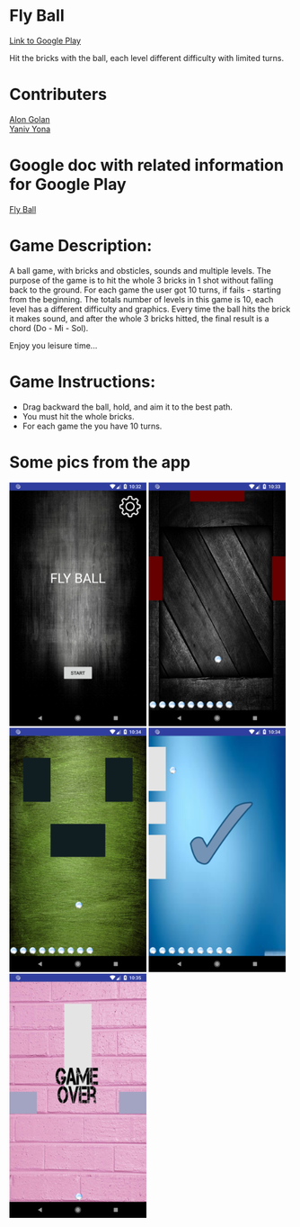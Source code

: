 # Fly Ball

[Link to Google Play](https://play.google.com/store/apps/details?id=com.shenkar.gameproject)

Hit the bricks with the ball, each level different difficulty with limited turns.

# Contributers
[Alon Golan](https://github.com/alongolan1991)<br>
[Yaniv Yona](https://github.com/YanivYona)<br>

# Google doc with related information for Google Play
[Fly Ball](https://docs.google.com/document/d/1j92rqVwmc-UPeWBIuCqtYCh4k4i7IXSzKBNNK5vN5BU/edit?usp=sharing)

# Game Description:
A ball game, with bricks and obsticles, sounds and multiple levels.
The purpose of the game is to hit the whole 3 bricks in 1 shot without falling back to the ground.
For each game the user got 10 turns, if fails - starting from the beginning.
The totals number of levels in this game is 10, each level has a different difficulty and graphics.
Every time the ball hits the brick it makes sound, and after the whole 3 bricks hitted, the final result
is a chord (Do - Mi - Sol).

Enjoy you leisure time...


# Game Instructions:
- Drag backward the ball, hold, and aim it to the best path.
- You must hit the whole bricks.
- For each game the you have 10 turns.

# Some pics from the app
<img src="https://github.com/alongolan1991/Fly-Ball/blob/master/GooglePlay/images/1.png" width="244">
<img src="https://github.com/alongolan1991/Fly-Ball/blob/master/GooglePlay/images/2.png" width="244">
<img src="https://github.com/alongolan1991/Fly-Ball/blob/master/GooglePlay/images/3.png" width="244">
<img src="https://github.com/alongolan1991/Fly-Ball/blob/master/GooglePlay/images/4.png" width="244">
<img src="https://github.com/alongolan1991/Fly-Ball/blob/master/GooglePlay/images/5.png" width="244">
